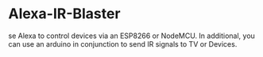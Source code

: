 # Alexa-IR-Blaster
se Alexa to control devices via an ESP8266 or NodeMCU. In additional, you can use an arduino in conjunction to send IR signals to TV or Devices.
